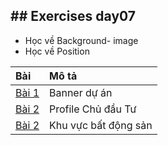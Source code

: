 ## ## Exercises day07

- Học về Background- image
- Học về Position

| Bài                                                             | Mô tả                |
| :-------------------------------------------------------------- | :------------------- |
| [Bài 1](https://buiduong2.github.io/F8-offline/day08/ex01.html) | Banner dự án         |
| [Bài 2](https://buiduong2.github.io/F8-offline/day08/ex02.html) | Profile Chủ đầu Tư   |
| [Bài 2](https://buiduong2.github.io/F8-offline/day08/ex03.html) | Khu vực bất động sản |
